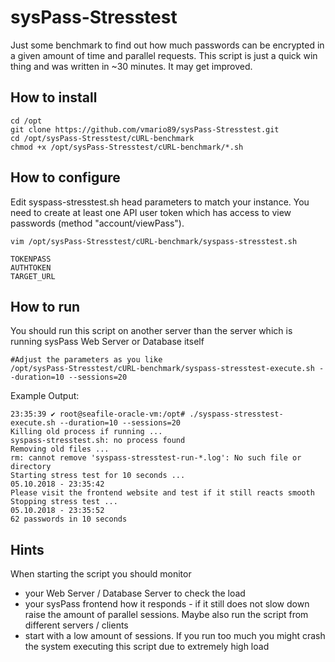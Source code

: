 # sysPass-Stresstest

Just some benchmark to find out how much passwords can be encrypted in a given amount of time and parallel requests. This script is just a quick win thing and was written in ~30 minutes. It may get improved.

## How to install
```
cd /opt
git clone https://github.com/vmario89/sysPass-Stresstest.git
cd /opt/sysPass-Stresstest/cURL-benchmark
chmod +x /opt/sysPass-Stresstest/cURL-benchmark/*.sh
```

## How to configure
Edit syspass-stresstest.sh head parameters to match your instance. You need to create at least one API user token which has access to view passwords (method "account/viewPass").

```
vim /opt/sysPass-Stresstest/cURL-benchmark/syspass-stresstest.sh

TOKENPASS
AUTHTOKEN
TARGET_URL
```

## How to run
You should run this script on another server than the server which is running sysPass Web Server or Database itself

```
#Adjust the parameters as you like
/opt/sysPass-Stresstest/cURL-benchmark/syspass-stresstest-execute.sh --duration=10 --sessions=20
```

Example Output:
```
23:35:39 ✔ root@seafile-oracle-vm:/opt# ./syspass-stresstest-execute.sh --duration=10 --sessions=20
Killing old process if running ...
syspass-stresstest.sh: no process found
Removing old files ...
rm: cannot remove 'syspass-stresstest-run-*.log': No such file or directory
Starting stress test for 10 seconds ...
05.10.2018 - 23:35:42
Please visit the frontend website and test if it still reacts smooth
Stopping stress test ...
05.10.2018 - 23:35:52
62 passwords in 10 seconds
```

## Hints
When starting the script you should monitor 
* your Web Server / Database Server to check the load
* your sysPass frontend how it responds - if it still does not slow down raise the amount of parallel sessions. Maybe also run the script from different servers / clients
* start with a low amount of sessions. If you run too much you might crash the system executing this script due to extremely high load
